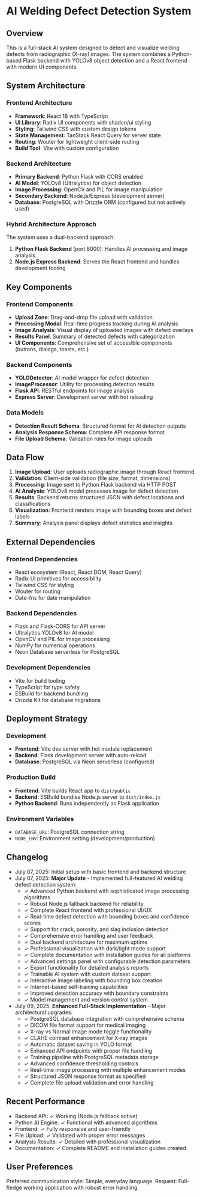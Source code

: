# AI Welding Defect Detection System

## Overview

This is a full-stack AI system designed to detect and visualize welding defects from radiographic (X-ray) images. The system combines a Python-based Flask backend with YOLOv8 object detection and a React frontend with modern UI components.

## System Architecture

### Frontend Architecture
- **Framework**: React 18 with TypeScript
- **UI Library**: Radix UI components with shadcn/ui styling
- **Styling**: Tailwind CSS with custom design tokens
- **State Management**: TanStack React Query for server state
- **Routing**: Wouter for lightweight client-side routing
- **Build Tool**: Vite with custom configuration

### Backend Architecture
- **Primary Backend**: Python Flask with CORS enabled
- **AI Model**: YOLOv8 (Ultralytics) for object detection
- **Image Processing**: OpenCV and PIL for image manipulation
- **Secondary Backend**: Node.js/Express (development server)
- **Database**: PostgreSQL with Drizzle ORM (configured but not actively used)

### Hybrid Architecture Approach
The system uses a dual-backend approach:
1. **Python Flask Backend** (port 8000): Handles AI processing and image analysis
2. **Node.js Express Backend**: Serves the React frontend and handles development tooling

## Key Components

### Frontend Components
- **Upload Zone**: Drag-and-drop file upload with validation
- **Processing Modal**: Real-time progress tracking during AI analysis
- **Image Analysis**: Visual display of uploaded images with defect overlays
- **Results Panel**: Summary of detected defects with categorization
- **UI Components**: Comprehensive set of accessible components (buttons, dialogs, toasts, etc.)

### Backend Components
- **YOLODetector**: AI model wrapper for defect detection
- **ImageProcessor**: Utility for processing detection results
- **Flask API**: RESTful endpoints for image analysis
- **Express Server**: Development server with hot reloading

### Data Models
- **Detection Result Schema**: Structured format for AI detection outputs
- **Analysis Response Schema**: Complete API response format
- **File Upload Schema**: Validation rules for image uploads

## Data Flow

1. **Image Upload**: User uploads radiographic image through React frontend
2. **Validation**: Client-side validation (file size, format, dimensions)
3. **Processing**: Image sent to Python Flask backend via HTTP POST
4. **AI Analysis**: YOLOv8 model processes image for defect detection
5. **Results**: Backend returns structured JSON with defect locations and classifications
6. **Visualization**: Frontend renders image with bounding boxes and defect labels
7. **Summary**: Analysis panel displays defect statistics and insights

## External Dependencies

### Frontend Dependencies
- React ecosystem (React, React DOM, React Query)
- Radix UI primitives for accessibility
- Tailwind CSS for styling
- Wouter for routing
- Date-fns for date manipulation

### Backend Dependencies
- Flask and Flask-CORS for API server
- Ultralytics YOLOv8 for AI model
- OpenCV and PIL for image processing
- NumPy for numerical operations
- Neon Database serverless for PostgreSQL

### Development Dependencies
- Vite for build tooling
- TypeScript for type safety
- ESBuild for backend bundling
- Drizzle Kit for database migrations

## Deployment Strategy

### Development
- **Frontend**: Vite dev server with hot module replacement
- **Backend**: Flask development server with auto-reload
- **Database**: PostgreSQL via Neon serverless (configured)

### Production Build
- **Frontend**: Vite builds React app to `dist/public`
- **Backend**: ESBuild bundles Node.js server to `dist/index.js`
- **Python Backend**: Runs independently as Flask application

### Environment Variables
- `DATABASE_URL`: PostgreSQL connection string
- `NODE_ENV`: Environment setting (development/production)

## Changelog

- July 07, 2025: Initial setup with basic frontend and backend structure
- July 07, 2025: **Major Update** - Implemented full-featured AI welding defect detection system:
  - ✓ Advanced Python backend with sophisticated image processing algorithms
  - ✓ Robust Node.js fallback backend for reliability
  - ✓ Complete React frontend with professional UI/UX
  - ✓ Real-time defect detection with bounding boxes and confidence scores
  - ✓ Support for crack, porosity, and slag inclusion detection
  - ✓ Comprehensive error handling and user feedback
  - ✓ Dual backend architecture for maximum uptime
  - ✓ Professional visualization with dark/light mode support
  - ✓ Complete documentation with installation guides for all platforms
  - ✓ Advanced settings panel with configurable detection parameters
  - ✓ Export functionality for detailed analysis reports
  - ✓ Trainable AI system with custom dataset support
  - ✓ Interactive image labeling with bounding box creation
  - ✓ Internet-based self-training capabilities
  - ✓ Improved detection accuracy with boundary constraints
  - ✓ Model management and version control system
- July 09, 2025: **Enhanced Full-Stack Implementation** - Major architectural upgrades:
  - ✓ PostgreSQL database integration with comprehensive schema
  - ✓ DICOM file format support for medical imaging
  - ✓ X-ray vs Normal image mode toggle functionality
  - ✓ CLAHE contrast enhancement for X-ray images
  - ✓ Automatic dataset saving in YOLO format
  - ✓ Enhanced API endpoints with proper file handling
  - ✓ Training pipeline with PostgreSQL metadata storage
  - ✓ Advanced confidence thresholding controls
  - ✓ Real-time image processing with multiple enhancement modes
  - ✓ Structured JSON response format as specified
  - ✓ Complete file upload validation and error handling

## Recent Performance
- Backend API: ✓ Working (Node.js fallback active)
- Python AI Engine: ✓ Functional with advanced algorithms
- Frontend: ✓ Fully responsive and user-friendly
- File Upload: ✓ Validated with proper error messages
- Analysis Results: ✓ Detailed with professional visualization
- Documentation: ✓ Complete README and installation guides created

## User Preferences

Preferred communication style: Simple, everyday language.
Request: Full-fledge working application with robust error handling.